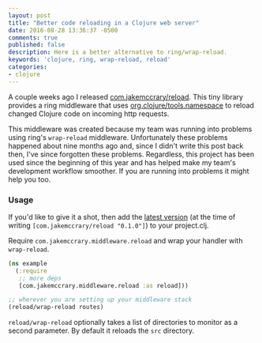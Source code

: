 ```yaml
---
layout: post
title: "Better code reloading in a Clojure web server"
date: 2016-08-28 13:36:37 -0500
comments: true
published: false
description: Here is a better alternative to ring/wrap-reload.
keywords: 'clojure, ring, wrap-reload, reload'
categories: 
- clojure
---
```


A couple weeks ago I released
[com.jakemccrary/reload](https://github.com/jakemcc/reload). This tiny
library provides a ring middleware that uses
[org.clojure/tools.namespace](https://github.com/clojure/tools.namespace)
 to reload changed Clojure code on incoming http requests.

This middleware was created because my team was running into problems
using ring's `wrap-reload` middleware. Unfortunately these problems
happened about nine months ago and, since I didn't write this post
back then, I've since forgotten these problems. Regardless, this
project has been used since the beginning of this year and has helped
make my team's development workflow smoother. If you are running into
problems it might help you too.

### Usage 

If you'd like to give it a shot, then add the [latest version](https://clojars.org/com.jakemccrary/reload) (at the time of writing `[com.jakemccrary/reload "0.1.0"]`) to your project.clj. 

Require `com.jakemccrary.middleware.reload` and wrap your handler with `wrap-reload`.

```clojure
(ns example
  (:require
   ;; more deps
   [com.jakemccrary.middleware.reload :as reload]))

;; wherever you are setting up your middleware stack
(reload/wrap-reload routes)
```

`reload/wrap-reload` optionally takes a list of directories to monitor
as a second parameter. By default it reloads the `src` directory.
